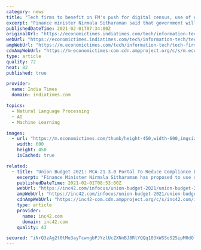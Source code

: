 ```yaml
---
category: news
title: "Tech firms to benefit on FM's push for digital census, use of AI, ML on MCA-21"
excerpt: "Finance minister Nirmala Sitharaman said that government will use data analytics, Artificial Intelligence, Machine Learning to launch the next version of the Ministry of Corporate Affairs portal MCA 21 3."
publishedDateTime: 2021-02-01T07:34:00Z
originalUrl: "https://economictimes.indiatimes.com/tech/information-tech/tech-firms-to-benefit-on-fms-push-for-digital-census-use-of-ai-ml-on-mca-21/articleshow/80627824.cms"
webUrl: "https://economictimes.indiatimes.com/tech/information-tech/tech-firms-to-benefit-on-fms-push-for-digital-census-use-of-ai-ml-on-mca-21/articleshow/80627824.cms"
ampWebUrl: "https://m.economictimes.com/tech/information-tech/tech-firms-to-benefit-on-fms-push-for-digital-census-use-of-ai-ml-on-mca-21/amp_articleshow/80627824.cms"
cdnAmpWebUrl: "https://m-economictimes-com.cdn.ampproject.org/c/s/m.economictimes.com/tech/information-tech/tech-firms-to-benefit-on-fms-push-for-digital-census-use-of-ai-ml-on-mca-21/amp_articleshow/80627824.cms"
type: article
quality: 72
heat: 82
published: true

provider:
  name: India Times
  domain: indiatimes.com

topics:
  - Natural Language Processing
  - AI
  - Machine Learning

images:
  - url: "https://m.economictimes.com/thumb/height-450,width-600,imgsize-452528,msid-80627864/information-technology.jpg"
    width: 600
    height: 450
    isCached: true

related:
  - title: "Union Budget 2021: MCA-21 3.0 Portal To Reduce Compliance Burden On Startups With AI, ML Tech"
    excerpt: "Finance Minister Nirmala Sitharaman has proposed to use data analytics, artificial intelligence, machine learning for MCA"
    publishedDateTime: 2021-02-01T08:53:00Z
    webUrl: "https://inc42.com/infocus/union-budget-2021/union-budget-2021-mca-21-3-0-portal-to-reduce-compliance-burden-on-startups-with-ai-ml-tech/"
    ampWebUrl: "https://inc42.com/infocus/union-budget-2021/union-budget-2021-mca-21-3-0-portal-to-reduce-compliance-burden-on-startups-with-ai-ml-tech/amp/"
    cdnAmpWebUrl: "https://inc42-com.cdn.ampproject.org/c/s/inc42.com/infocus/union-budget-2021/union-budget-2021-mca-21-3-0-portal-to-reduce-compliance-burden-on-startups-with-ai-ml-tech/amp/"
    type: article
    provider:
      name: inc42.com
      domain: inc42.com
    quality: 43

secured: "iNrQ3zAg2t0tMe3ayTcwngbPJYzlUcZXNnBJ8RlYQQq103kWSSoS25ipM0dOlfW9ERMwu8TcvyvZawZ8IYF4sokHqQ36pCfICYJ042talBY1NFuqoSOZX63fvzGLLoUrEvitrIia6UCIqhGfzNPSE5tmaz4suOWKd2vVEAQhnQjfcQPb6NzNaO2hLzodeAeSyofTboZwAGqGhAJ9BifU2OVawmSOdBXmqsxpXwzBTM4l+Jr1nO5uCs7Q9ts6NLGbmyMDMwcZTQkQ+H3u9osLKFQlJPYDAWIXPtsysccpt0M7mDYOjC6k4swnEWFdYUuOBUIpDHcgfxARZajS1xWM1+J5il+xfWmLSAwO65kenOc=;jWP/Z8i/24NTeuo2AcZzng=="
---
```


